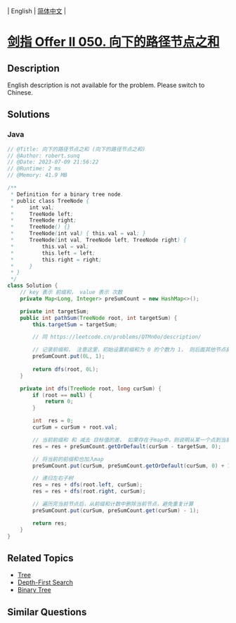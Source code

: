 
| English | [简体中文](README.md) |

# [剑指 Offer II 050. 向下的路径节点之和](https://leetcode.cn//problems/6eUYwP/)

## Description

<p>English description is not available for the problem. Please switch to Chinese.</p>


## Solutions


### Java

```Java
// @Title: 向下的路径节点之和 (向下的路径节点之和)
// @Author: robert.sunq
// @Date: 2023-07-09 21:56:22
// @Runtime: 2 ms
// @Memory: 41.9 MB

/**
 * Definition for a binary tree node.
 * public class TreeNode {
 *     int val;
 *     TreeNode left;
 *     TreeNode right;
 *     TreeNode() {}
 *     TreeNode(int val) { this.val = val; }
 *     TreeNode(int val, TreeNode left, TreeNode right) {
 *         this.val = val;
 *         this.left = left;
 *         this.right = right;
 *     }
 * }
 */
class Solution {
    // key 表示 前缀和， value 表示 次数
    private Map<Long, Integer> preSumCount = new HashMap<>();

    private int targetSum;
    public int pathSum(TreeNode root, int targetSum) {
        this.targetSum = targetSum;

        // 同 https://leetcode.cn/problems/QTMn0o/description/

        // 记录前缀和， 注意这里，初始设置前缀和为 0 的个数为 1， 则后面其他节点前缀和 - targetSum = 0时，可以直接计数为 1，不用单独加1
        preSumCount.put(0L, 1);
        
        return dfs(root, 0L);
    }

    private int dfs(TreeNode root, long curSum) {
        if (root == null) {
            return 0;
        }

        int  res = 0;
        curSum = curSum + root.val;

        // 当前前缀和 和 减去 目标值的差， 如果存在于map中，则说明从某一个点到当前点的和 等于目标值
        res = res + preSumCount.getOrDefault(curSum - targetSum, 0);

        // 将当前的前缀和也加入map
        preSumCount.put(curSum, preSumCount.getOrDefault(curSum, 0) + 1);

        // 递归左右子树
        res = res + dfs(root.left, curSum);
        res = res + dfs(root.right, curSum);

        // 遍历完当前节点后，从前缀和计数中删除当前节点，避免重复计算
        preSumCount.put(curSum, preSumCount.get(curSum) - 1);

        return res;
    }
}
```



## Related Topics

- [Tree](https://leetcode.cn//tag/tree)
- [Depth-First Search](https://leetcode.cn//tag/depth-first-search)
- [Binary Tree](https://leetcode.cn//tag/binary-tree)

## Similar Questions


